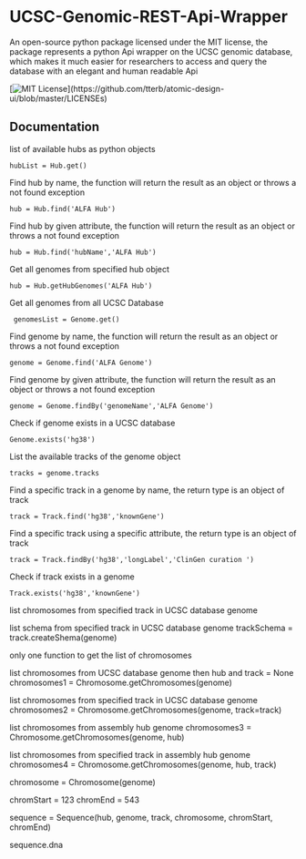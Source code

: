# UCSC-Genomic-REST-Api-Wrapper
An open-source python package licensed under the MIT license, the package represents a python Api wrapper on the UCSC genomic database, which makes it much easier for researchers to access and query the database with an elegant and human readable Api

[![MIT License](https://img.shields.io/apm/l/atomic-design-ui.svg?)](https://github.com/tterb/atomic-design-ui/blob/master/LICENSEs)

## Documentation 

 list of available hubs as python objects

``` hubList = Hub.get() ```


Find hub by name, the function will return the result as an object or throws a not found exception

``` hub = Hub.find('ALFA Hub') ```  

Find hub by given attribute, the function will return the result as an object or throws a not found exception

``` hub = Hub.find('hubName','ALFA Hub') ```


Get all genomes from specified hub object
  
``` hub = Hub.getHubGenomes('ALFA Hub') ``` 


Get all genomes from all UCSC Database

```  genomesList = Genome.get() ```



Find genome by name, the function will return the result as an object or throws a not found exception

``` genome = Genome.find('ALFA Genome') ```  

Find genome by given attribute, the function will return the result as an object or throws a not found exception

``` genome = Genome.findBy('genomeName','ALFA Genome') ```

Check if genome exists in a UCSC database

``` Genome.exists('hg38') ```

List the available tracks of the genome object

``` tracks = genome.tracks ```

 
Find a specific track in a genome by name, the return type is an object of track

``` track = Track.find('hg38','knownGene') ```

Find a specific track using a specific attribute, the return type is an object of track

``` track = Track.findBy('hg38','longLabel','ClinGen curation ') ```

Check if track exists in a genome

``` Track.exists('hg38','knownGene') ```

  list chromosomes from specified track in UCSC database genome

  list schema from specified track in UCSC database genome
 trackSchema = track.createShema(genome)

  only one function to get the list of chromosomes

  list chromosomes from UCSC database genome then hub and track = None
 chromosomes1 = Chromosome.getChromosomes(genome)

  list chromosomes from specified track in UCSC database genome
 chromosomes2 = Chromosome.getChromosomes(genome, track=track)

  list chromosomes from assembly hub genome
 chromosomes3 = Chromosome.getChromosomes(genome, hub)

  list chromosomes from specified track in assembly hub genome
 chromosomes4 = Chromosome.getChromosomes(genome, hub, track)

 chromosome = Chromosome(genome)

 chromStart = 123
 chromEnd = 543

 sequence = Sequence(hub, genome, track, chromosome, chromStart, chromEnd)

  sequence.dna
